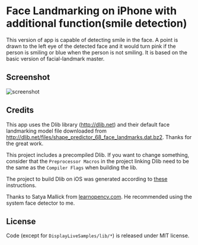 # Face Landmarking on iPhone with additional function(smile detection)
This version of app is capable of detecting smile in the face. A point is drawn to the left eye of the detected face and it would turn pink if the person is smiling or blue when the person is not smiling. It is based on the basic version of facial-landmark master.
## Screenshot

![screenshot](WechaIMG2.jpeg)

## Credits

This app uses the Dlib library (<http://dlib.net>) and their default face landmarking model file downloaded from <http://dlib.net/files/shape_predictor_68_face_landmarks.dat.bz2>. Thanks for the great work.

This project includes a precompiled Dlib. If you want to change something, consider that the ```Preprocessor Macros``` in the project linking Dlib need to be the same as the ```Compiler Flags``` when building the lib.

The project to build Dlib on iOS was generated according to [these](http://stackoverflow.com/a/35058969/972993) instructions. 

Thanks to Satya Mallick from [learnopencv.com](http://www.learnopencv.com). He recommended using the system face detector to me.

## License

Code (except for ```DisplayLiveSamples/lib/*```) is released under MIT license.
